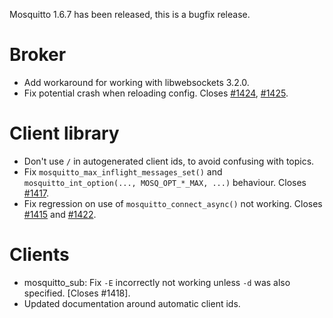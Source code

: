 <!--
.. title: Version 1.6.7 released.
.. slug: version-1-6-7-released
.. date: 2019-09-25 11:27:19 UTC+01:00
.. tags: Releases
.. category:
.. link:
.. description:
.. type: text
-->

Mosquitto 1.6.7 has been released, this is a bugfix release.

# Broker
- Add workaround for working with libwebsockets 3.2.0.
- Fix potential crash when reloading config. Closes [#1424], [#1425].

# Client library
- Don't use `/` in autogenerated client ids, to avoid confusing with topics.
- Fix `mosquitto_max_inflight_messages_set()` and `mosquitto_int_option(...,
  MOSQ_OPT_*_MAX, ...)` behaviour. Closes [#1417].
- Fix regression on use of `mosquitto_connect_async()` not working.
  Closes [#1415] and [#1422].

# Clients
- mosquitto_sub: Fix `-E` incorrectly not working unless `-d` was also
  specified. [Closes #1418].
- Updated documentation around automatic client ids.

[#1415]: https://github.com/eclipse/mosquitto/issues/1415
[#1417]: https://github.com/eclipse/mosquitto/issues/1417
[#1418]: https://github.com/eclipse/mosquitto/issues/1418
[#1422]: https://github.com/eclipse/mosquitto/issues/1422
[#1424]: https://github.com/eclipse/mosquitto/issues/1424
[#1425]: https://github.com/eclipse/mosquitto/issues/1425
